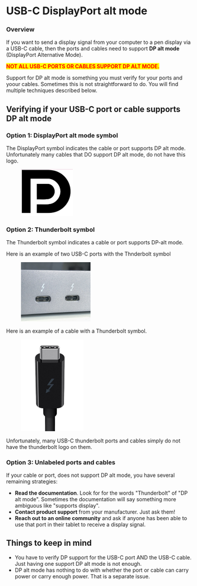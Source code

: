 # USB-C DisplayPort alt mode

### Overview

If you want to send a display signal from your computer to a pen display via a USB-C cable, then the ports and cables need to support **DP alt mode** (DisplayPort Alternative Mode).

<mark style="color:red;">**NOT ALL USB-C PORTS OR CABLES SUPPORT DP ALT MODE.**</mark>

Support for DP alt mode is something you must verify for your ports and yoour cables. Sometimes this is not straightforward to do. You will find multiple techniques described below.

## Verifying if your USB-C port or cable supports DP alt mode

### Option 1: DisplayPort alt mode symbol

The DisplayPort symbol indicates the cable or port supports DP alt mode. Unfortunately many cables that DO support DP alt mode, do not have this logo.

<div align="left">

<figure><img src="../../.gitbook/assets/Screenshot 2024-01-19 211805.png" alt="" width="140"><figcaption></figcaption></figure>

</div>

### Option 2: Thunderbolt symbol

The Thunderbolt symbol indicates a cable or port supports DP-alt mode.

Here is an example of two USB-C ports with the Thnderbolt symbol

<div align="left">

<figure><img src="../../.gitbook/assets/1920px-Thunderbolt_3_interface_USB-C_ports.jpg" alt="" width="188"><figcaption></figcaption></figure>

</div>

Here is an example of a cable with a Thunderbolt symbol.

<div align="left">

<figure><img src="../../.gitbook/assets/Screenshot 2024-01-19 211322 (1).jpg" alt="" width="169"><figcaption></figcaption></figure>

</div>

Unfortunately, many USB-C thunderbolt ports and cables simply do not have the thunderbolt logo on them.&#x20;

### Option 3: Unlabeled ports and cables

If your cable or port, does not support DP alt mode, you have several remaining strategies:

* **Read the documentation**. Look for for the words "Thunderbolt" of "DP alt mode". Sometimes the documentation will say something more ambiguous like "supports display".
* **Contact product support** from your manufacturer. Just ask them!
* **Reach out to an online community** and ask if anyone has been able to use that port in their tablet to receive a display signal.&#x20;

## Things to keep in mind

* You have to verify DP support for the USB-C port AND the USB-C cable. Just having one support DP alt mode is not enough.
* DP alt mode has nothing to do with whether the port or cable can carry power or carry enough power. That is a separate issue.
